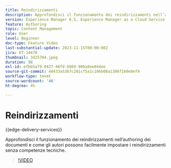 ```yaml
---
title: Reindirizzamenti
description: Approfondisci il funzionamento dei reindirizzamenti nell’authoring dei documenti e come gli autori possono facilmente impostare i reindirizzamenti senza competenze tecniche.
version: Experience Manager 6.5, Experience Manager as a Cloud Service
feature: Authoring
topic: Content Management
role: User
level: Beginner
doc-type: Feature Video
last-substantial-update: 2023-11-15T00:00:00Z
jira: KT-14470
thumbnail: 3425704.jpeg
duration: 98
exl-id: efbb5a79-0427-46fd-b869-906a8ee044ee
source-git-commit: 48433a5367c281cf5a1c106b08a1306f1b0e8ef4
workflow-type: tm+mt
source-wordcount: '46'
ht-degree: 4%

---
```


# Reindirizzamenti

{{edge-delivery-services}}

Approfondisci il funzionamento dei reindirizzamenti nell’authoring dei documenti e come gli autori possono facilmente impostare i reindirizzamenti senza competenze tecniche.

>[!VIDEO](https://video.tv.adobe.com/v/3425704/?learn=on)
